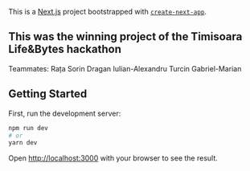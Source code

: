 This is a [Next.js](https://nextjs.org/) project bootstrapped with [`create-next-app`](https://github.com/vercel/next.js/tree/canary/packages/create-next-app).

## This was the winning project of the Timisoara Life&Bytes hackathon
Teammates:
Rața Sorin
Dragan Iulian-Alexandru
Turcin Gabriel-Marian

## Getting Started

First, run the development server:

```bash
npm run dev
# or
yarn dev
```

Open [http://localhost:3000](http://localhost:3000) with your browser to see the result.


